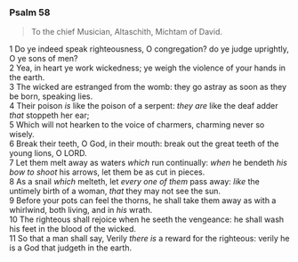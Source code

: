 ### Psalm 58

> To the chief Musician, Altaschith, Michtam of David.

1 Do ye indeed speak righteousness, O congregation? do ye judge uprightly, O ye sons of men?  
2 Yea, in heart ye work wickedness; ye weigh the violence of your hands in the earth.  
3 The wicked are estranged from the womb: they go astray as soon as they be born, speaking lies.  
4 Their poison *is* like the poison of a serpent: *they are* like the deaf adder *that* stoppeth her ear;  
5 Which will not hearken to the voice of charmers, charming never so wisely.  
6 Break their teeth, O God, in their mouth: break out the great teeth of the young lions, O LORD.  
7 Let them melt away as waters *which* run continually: *when* he bendeth *his bow to shoot* his arrows, let them be as cut in pieces.  
8 As a snail *which* melteth, let *every one of them* pass away: *like* the untimely birth of a woman, *that* they may not see the sun.  
9 Before your pots can feel the thorns, he shall take them away as with a whirlwind, both living, and in *his* wrath.  
10 The righteous shall rejoice when he seeth the vengeance: he shall wash his feet in the blood of the wicked.  
11 So that a man shall say, Verily *there is* a reward for the righteous: verily he is a God that judgeth in the earth.  
